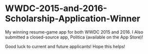# WWDC-2015-and-2016-Scholarship-Application-Winner
My winning resume-game app for both WWDC 2015 and 2016. I Also submitted a closed-source app, Politica (available on the App Store)!

Good luck to current and future applicants! Hope this helps!
